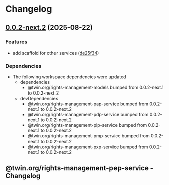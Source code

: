 # Changelog

## [0.0.2-next.2](https://github.com/twinfoundation/rights-management/compare/rights-management-pep-service-v0.0.2-next.1...rights-management-pep-service-v0.0.2-next.2) (2025-08-22)


### Features

* add scaffold for other services ([de25f34](https://github.com/twinfoundation/rights-management/commit/de25f34c40fb65b6d73df98965ea4e368019da84))


### Dependencies

* The following workspace dependencies were updated
  * dependencies
    * @twin.org/rights-management-models bumped from 0.0.2-next.1 to 0.0.2-next.2
  * devDependencies
    * @twin.org/rights-management-pap-service bumped from 0.0.2-next.1 to 0.0.2-next.2
    * @twin.org/rights-management-pdp-service bumped from 0.0.2-next.1 to 0.0.2-next.2
    * @twin.org/rights-management-pip-service bumped from 0.0.2-next.1 to 0.0.2-next.2
    * @twin.org/rights-management-pmp-service bumped from 0.0.2-next.1 to 0.0.2-next.2
    * @twin.org/rights-management-pxp-service bumped from 0.0.2-next.1 to 0.0.2-next.2

## @twin.org/rights-management-pep-service - Changelog
